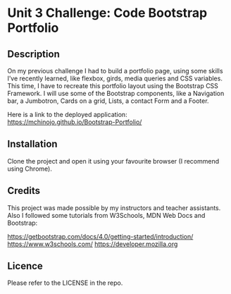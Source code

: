 # Unit 3 Challenge: Code Bootstrap Portfolio

## Description

On my previous challenge I had to build a portfolio page, using some skills I’ve recently learned, like flexbox, girds, media queries and CSS variables. This time, I have to recreate this portfolio layout using the Bootstrap CSS Framework. 
I will use some of the Bootstrap components, like a Navigation bar, a Jumbotron, Cards on a grid, Lists, a contact Form and a Footer.

Here is a link to the deployed application: https://mchinojo.github.io/Bootstrap-Portfolio/

## Installation

Clone the project and open it using your favourite browser (I recommend using Chrome).


## Credits

This project was made possible by my instructors and teacher assistants. Also I followed some tutorials from W3Schools, MDN Web Docs and Bootstrap:

https://getbootstrap.com/docs/4.0/getting-started/introduction/
https://www.w3schools.com/
https://developer.mozilla.org

## Licence

Please refer to the LICENSE in the repo.
